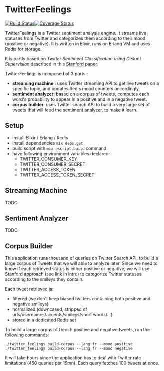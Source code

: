 # TwitterFeelings

[![Build Status](https://travis-ci.org/cblavier/twitter-feelings.svg?branch=master)](https://travis-ci.org/cblavier/twitter-feelings)[![Coverage Status](https://coveralls.io/repos/cblavier/twitter-feelings/badge.svg?branch=master)](https://coveralls.io/r/cblavier/twitter-feelings?branch=master)

TwitterFeelings is a Twitter sentiment analysis engine. It streams live statuses from Twitter and categorizes them according to their mood (positive or negative).
It is written in Elixir, runs on Erlang VM and uses Redis for storage.

It is partly based on _Twitter Sentiment Classification using Distant Supervision_ described in this [Stanford paper](http://cs.stanford.edu/people/alecmgo/papers/TwitterDistantSupervision09.pdf).

TwitterFeelings is composed of 3 parts :
- **streaming machine** : uses Twitter streaming API to get live tweets on a specific topic, and updates Redis mood counters accordingly.
- **sentiment analyzer**: based on a corpus of tweets, computes each word's probability to appear in a positive and in a negative tweet.
- **corpus builder**: uses Twitter search API to build a very large set of tweets that will feed the sentiment analyzer, to make it learn.

## Setup
- install Elixir / Erlang / Redis
- install dependencies `mix deps.get`
- build script with `mix escript.build` command
- have following environment variables declared:
   - TWITTER_CONSUMER_KEY
   - TWITTER_CONSUMER_SECRET
   - TWITTER_ACCESS_TOKEN
   - TWITTER_ACCESS_TOKEN_SECRET

## Streaming Machine
TODO

## Sentiment Analyzer
TODO

## Corpus Builder
This application runs thousand of queries on Twitter Search API, to build a large corpus of Tweets that we will able to analyze later.
Since we need to know if each retrieved status is either positive or negative, we will use Stanford approach (see link in intro) to categorize Twitter statuses according to the smileys they contain.

Each tweet retrieved is:
  - filtered (we don't keep biased twitters containing both positive and negative smileys)
  - normalized (downcased, stripped of urls/usernames/accents/smileys/short words/...)
  - stored in a dedicated Redis set

To build a large corpus of french positive and negative tweets, run the following commands:
```
./twitter_feelings build-corpus --lang fr --mood positive
./twitter_feelings build-corpus --lang fr --mood negative
```
It will take hours since the application has to deal with Twitter rate limitations (450 queries per 15mn).
Each query fetches 100 tweets at once.
